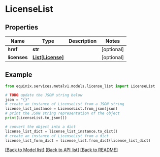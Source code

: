 # LicenseList


## Properties

Name | Type | Description | Notes
------------ | ------------- | ------------- | -------------
**href** | **str** |  | [optional] 
**licenses** | [**List[License]**](License.md) |  | [optional] 

## Example

```python
from equinix.services.metalv1.models.license_list import LicenseList

# TODO update the JSON string below
json = "{}"
# create an instance of LicenseList from a JSON string
license_list_instance = LicenseList.from_json(json)
# print the JSON string representation of the object
print(LicenseList.to_json())

# convert the object into a dict
license_list_dict = license_list_instance.to_dict()
# create an instance of LicenseList from a dict
license_list_form_dict = license_list.from_dict(license_list_dict)
```
[[Back to Model list]](../README.md#documentation-for-models) [[Back to API list]](../README.md#documentation-for-api-endpoints) [[Back to README]](../README.md)



